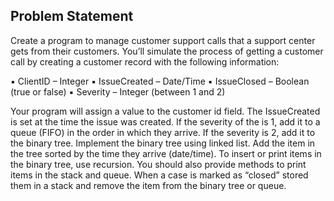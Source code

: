 ## Problem Statement
Create a program to manage customer support calls that a support center gets from their customers. You’ll simulate the process of getting a customer call by creating a customer record with the following information:

▪ ClientID – Integer
▪ IssueCreated – Date/Time
▪ IssueClosed – Boolean (true or false)
▪ Severity – Integer (between 1 and 2)

Your program will assign a value to the customer id field. The IssueCreated is set at the time the issue was
created.
If the severity of the is 1, add it to a queue (FIFO) in the order in which they arrive. If the severity is 2, add
it to the binary tree. Implement the binary tree using linked list. Add the item in the tree sorted by the
time they arrive (date/time). To insert or print items in the binary tree, use recursion. You should also
provide methods to print items in the stack and queue.
When a case is marked as “closed” stored them in a stack and remove the item from the binary tree or
queue.
